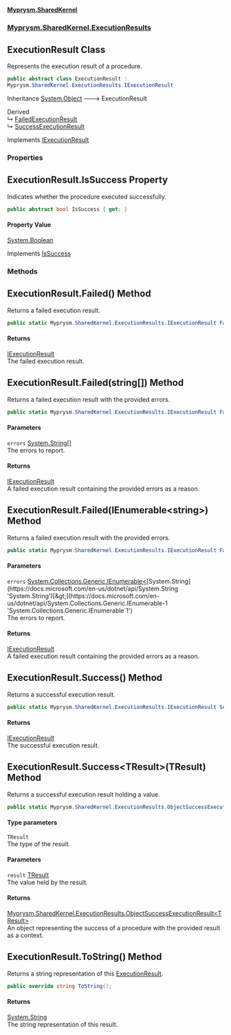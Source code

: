 #### [Myprysm.SharedKernel](index.md 'index')
### [Myprysm.SharedKernel.ExecutionResults](index.md#Myprysm_SharedKernel_ExecutionResults 'Myprysm.SharedKernel.ExecutionResults')
## ExecutionResult Class
Represents the execution result of a procedure.  
```csharp
public abstract class ExecutionResult :
Myprysm.SharedKernel.ExecutionResults.IExecutionResult
```

Inheritance [System.Object](https://docs.microsoft.com/en-us/dotnet/api/System.Object 'System.Object') &#129106; ExecutionResult  

Derived  
&#8627; [FailedExecutionResult](Myprysm_SharedKernel_ExecutionResults_FailedExecutionResult.md 'Myprysm.SharedKernel.ExecutionResults.FailedExecutionResult')  
&#8627; [SuccessExecutionResult](Myprysm_SharedKernel_ExecutionResults_SuccessExecutionResult.md 'Myprysm.SharedKernel.ExecutionResults.SuccessExecutionResult')  

Implements [IExecutionResult](Myprysm_SharedKernel_ExecutionResults_IExecutionResult.md 'Myprysm.SharedKernel.ExecutionResults.IExecutionResult')  
### Properties
<a name='Myprysm_SharedKernel_ExecutionResults_ExecutionResult_IsSuccess'></a>
## ExecutionResult.IsSuccess Property
Indicates whether the procedure executed successfully.  
```csharp
public abstract bool IsSuccess { get; }
```
#### Property Value
[System.Boolean](https://docs.microsoft.com/en-us/dotnet/api/System.Boolean 'System.Boolean')

Implements [IsSuccess](Myprysm_SharedKernel_ExecutionResults_IExecutionResult.md#Myprysm_SharedKernel_ExecutionResults_IExecutionResult_IsSuccess 'Myprysm.SharedKernel.ExecutionResults.IExecutionResult.IsSuccess')  
  
### Methods
<a name='Myprysm_SharedKernel_ExecutionResults_ExecutionResult_Failed()'></a>
## ExecutionResult.Failed() Method
Returns a failed execution result.  
```csharp
public static Myprysm.SharedKernel.ExecutionResults.IExecutionResult Failed();
```
#### Returns
[IExecutionResult](Myprysm_SharedKernel_ExecutionResults_IExecutionResult.md 'Myprysm.SharedKernel.ExecutionResults.IExecutionResult')  
The failed execution result.
  
<a name='Myprysm_SharedKernel_ExecutionResults_ExecutionResult_Failed(string__)'></a>
## ExecutionResult.Failed(string[]) Method
Returns a failed execution result with the provided errors.  
```csharp
public static Myprysm.SharedKernel.ExecutionResults.IExecutionResult Failed(params string[] errors);
```
#### Parameters
<a name='Myprysm_SharedKernel_ExecutionResults_ExecutionResult_Failed(string__)_errors'></a>
`errors` [System.String](https://docs.microsoft.com/en-us/dotnet/api/System.String 'System.String')[[]](https://docs.microsoft.com/en-us/dotnet/api/System.Array 'System.Array')  
The errors to report.
  
#### Returns
[IExecutionResult](Myprysm_SharedKernel_ExecutionResults_IExecutionResult.md 'Myprysm.SharedKernel.ExecutionResults.IExecutionResult')  
A failed execution result containing the provided errors as a reason.
  
<a name='Myprysm_SharedKernel_ExecutionResults_ExecutionResult_Failed(System_Collections_Generic_IEnumerable_string_)'></a>
## ExecutionResult.Failed(IEnumerable&lt;string&gt;) Method
Returns a failed execution result with the provided errors.  
```csharp
public static Myprysm.SharedKernel.ExecutionResults.IExecutionResult Failed(System.Collections.Generic.IEnumerable<string> errors);
```
#### Parameters
<a name='Myprysm_SharedKernel_ExecutionResults_ExecutionResult_Failed(System_Collections_Generic_IEnumerable_string_)_errors'></a>
`errors` [System.Collections.Generic.IEnumerable&lt;](https://docs.microsoft.com/en-us/dotnet/api/System.Collections.Generic.IEnumerable-1 'System.Collections.Generic.IEnumerable`1')[System.String](https://docs.microsoft.com/en-us/dotnet/api/System.String 'System.String')[&gt;](https://docs.microsoft.com/en-us/dotnet/api/System.Collections.Generic.IEnumerable-1 'System.Collections.Generic.IEnumerable`1')  
The errors to report.
  
#### Returns
[IExecutionResult](Myprysm_SharedKernel_ExecutionResults_IExecutionResult.md 'Myprysm.SharedKernel.ExecutionResults.IExecutionResult')  
A failed execution result containing the provided errors as a reason.
  
<a name='Myprysm_SharedKernel_ExecutionResults_ExecutionResult_Success()'></a>
## ExecutionResult.Success() Method
Returns a successful execution result.   
```csharp
public static Myprysm.SharedKernel.ExecutionResults.IExecutionResult Success();
```
#### Returns
[IExecutionResult](Myprysm_SharedKernel_ExecutionResults_IExecutionResult.md 'Myprysm.SharedKernel.ExecutionResults.IExecutionResult')  
The successful execution result.
  
<a name='Myprysm_SharedKernel_ExecutionResults_ExecutionResult_Success_TResult_(TResult)'></a>
## ExecutionResult.Success&lt;TResult&gt;(TResult) Method
Returns a successful execution result holding a value.  
```csharp
public static Myprysm.SharedKernel.ExecutionResults.ObjectSuccessExecutionResult<TResult> Success<TResult>(TResult result);
```
#### Type parameters
<a name='Myprysm_SharedKernel_ExecutionResults_ExecutionResult_Success_TResult_(TResult)_TResult'></a>
`TResult`  
The type of the result.
  
#### Parameters
<a name='Myprysm_SharedKernel_ExecutionResults_ExecutionResult_Success_TResult_(TResult)_result'></a>
`result` [TResult](Myprysm_SharedKernel_ExecutionResults_ExecutionResult.md#Myprysm_SharedKernel_ExecutionResults_ExecutionResult_Success_TResult_(TResult)_TResult 'Myprysm.SharedKernel.ExecutionResults.ExecutionResult.Success&lt;TResult&gt;(TResult).TResult')  
The value held by the result.
  
#### Returns
[Myprysm.SharedKernel.ExecutionResults.ObjectSuccessExecutionResult&lt;](Myprysm_SharedKernel_ExecutionResults_ObjectSuccessExecutionResult_TResult_.md 'Myprysm.SharedKernel.ExecutionResults.ObjectSuccessExecutionResult&lt;TResult&gt;')[TResult](Myprysm_SharedKernel_ExecutionResults_ExecutionResult.md#Myprysm_SharedKernel_ExecutionResults_ExecutionResult_Success_TResult_(TResult)_TResult 'Myprysm.SharedKernel.ExecutionResults.ExecutionResult.Success&lt;TResult&gt;(TResult).TResult')[&gt;](Myprysm_SharedKernel_ExecutionResults_ObjectSuccessExecutionResult_TResult_.md 'Myprysm.SharedKernel.ExecutionResults.ObjectSuccessExecutionResult&lt;TResult&gt;')  
An object representing the success of a procedure with the provided result as a context.
  
<a name='Myprysm_SharedKernel_ExecutionResults_ExecutionResult_ToString()'></a>
## ExecutionResult.ToString() Method
Returns a string representation of this [ExecutionResult](Myprysm_SharedKernel_ExecutionResults_ExecutionResult.md 'Myprysm.SharedKernel.ExecutionResults.ExecutionResult').  
```csharp
public override string ToString();
```
#### Returns
[System.String](https://docs.microsoft.com/en-us/dotnet/api/System.String 'System.String')  
The string representation of this result.
  
